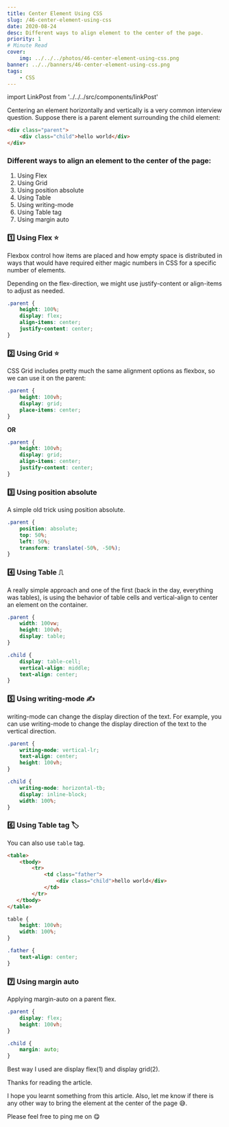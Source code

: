 ```yaml
---
title: Center Element Using CSS
slug: /46-center-element-using-css
date: 2020-08-24
desc: Different ways to align element to the center of the page.
priority: 1
# Minute Read
cover:
    img: ../../../photos/46-center-element-using-css.png
banner: ../../banners/46-center-element-using-css.png
tags:
    - CSS
---
```


import LinkPost from '../../../src/components/linkPost'

<p><span class='first-letter'>C</span>entering an element horizontally and vertically is a very common interview question. Suppose there is a parent element surrounding the child element:</p>

```html
<div class="parent">
    <div class="child">hello world</div>
</div>
```

### Different ways to align an element to the center of the page:

1. Using Flex
2. Using Grid
3. Using position absolute
4. Using Table 
5. Using writing-mode 
6. Using Table tag
7. Using margin auto

### 1️⃣ Using Flex ⭐️

Flexbox control how items are placed and how empty space is distributed in ways that would have required either magic numbers in CSS for a specific number of elements.

Depending on the flex-direction, we might use justify-content or align-items to adjust as needed.

```css
.parent {
	height: 100%;
	display: flex;
	align-items: center;
	justify-content: center;
}
```

### 2️⃣ Using Grid ⭐️

CSS Grid includes pretty much the same alignment options as flexbox, so we can use it on the parent:

```css
.parent {
	height: 100vh;
	display: grid;
	place-items: center;
}
```

**OR**

```css
.parent {
	height: 100vh;
	display: grid;
    align-items: center;
    justify-content: center;
}
```

### 3️⃣ Using position absolute

A simple old trick using position absolute.

```css
.parent {
	position: absolute;
	top: 50%;
	left: 50%;
	transform: translate(-50%, -50%);
}
```

### 4️⃣ Using Table ⎍

A really simple approach and one of the first (back in the day, everything was tables), is using the behavior of table cells and vertical-align to center an element on the container.

```css
.parent {
	width: 100vw;
	height: 100vh;
	display: table;
}

.child {
	display: table-cell;
	vertical-align: middle;
	text-align: center;
}
```

### 5️⃣ Using writing-mode ✍

writing-mode can change the display direction of the text. For example, you can use writing-mode to change the display direction of the text to the vertical direction.

```css
.parent {
	writing-mode: vertical-lr;
	text-align: center;
	height: 100vh;
}

.child {
	writing-mode: horizontal-tb;
	display: inline-block;
	width: 100%;
}
```

### 6️⃣ Using Table tag 🏷

You can also use `table` tag. 

```html
<table>
    <tbody>
        <tr>
            <td class="father">
                <div class="child">hello world</div>
            </td>
        </tr>
   </tbody>
</table>
```

```css
table {
	height: 100vh;
	width: 100%;
}

.father {
	text-align: center;
}
```

### 7️⃣ Using margin auto

Applying margin-auto on a parent flex.

```css
.parent {
	display: flex;
	height: 100vh;
}

.child {
	margin: auto;
}
```

Best way I used are display flex(1) and display grid(2). 

Thanks for reading the article.

I hope you learnt something from this article. Also, let me know if there is any other way to bring the element at the center of the page 😅. 

Please feel free to ping me on <LinkPost href='https://twitter.com/suprabhasupi' name='@suprabhasupi' /> 😋

